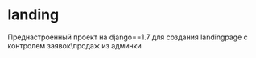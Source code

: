# landing
Преднастроенный проект на django==1.7 для создания landingpage с контролем заявок\продаж из админки
